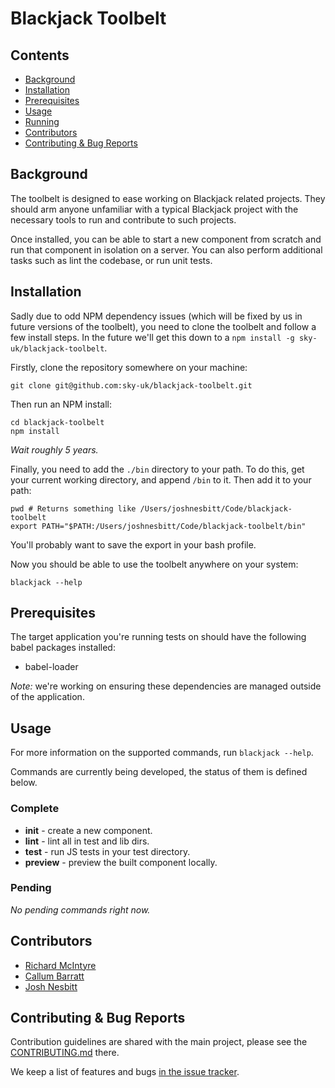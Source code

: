 # Blackjack Toolbelt


## Contents

* [Background](#background)
* [Installation](#installation)
* [Prerequisites](#prerequisites)
* [Usage](#usage)
* [Running](#running)
* [Contributors](#contributors)
* [Contributing & Bug Reports](#contributing--bug-reports)


## Background

The toolbelt is designed to ease working on Blackjack related projects. They should arm anyone unfamiliar with a typical Blackjack project with the necessary tools to run and contribute to such projects.

Once installed, you can be able to start a new component from scratch and run that component in isolation on a server. You can also perform additional tasks such as lint the codebase, or run unit tests.


## Installation

Sadly due to odd NPM dependency issues (which will be fixed by us in future versions of the toolbelt), you need to clone the toolbelt and follow a few install steps. In the future we'll get this down to a `npm install -g sky-uk/blackjack-toolbelt`.

Firstly, clone the repository somewhere on your machine:

```
git clone git@github.com:sky-uk/blackjack-toolbelt.git
```

Then run an NPM install:

```
cd blackjack-toolbelt
npm install
```

_Wait roughly 5 years._

Finally, you need to add the `./bin` directory to your path. To do this, get your current working directory, and append `/bin` to it. Then add it to your path:

```
pwd # Returns something like /Users/joshnesbitt/Code/blackjack-toolbelt
export PATH="$PATH:/Users/joshnesbitt/Code/blackjack-toolbelt/bin"
```

You'll probably want to save the export in your bash profile.

Now you should be able to use the toolbelt anywhere on your system:

```
blackjack --help
```


## Prerequisites

The target application you're running tests on should have the following babel packages installed:

* babel-loader

*Note:* we're working on ensuring these dependencies are managed outside of the application.


## Usage

For more information on the supported commands, run `blackjack --help`.

Commands are currently being developed, the status of them is defined below.


### Complete

* **init** - create a new component.
* **lint** - lint all in test and lib dirs.
* **test** - run JS tests in your test directory.
* **preview** - preview the built component locally.


### Pending

_No pending commands right now._


## Contributors

- [Richard McIntyre](https://github.com/mackstar)
- [Callum Barratt](https://github.com/cbarratt)
- [Josh Nesbitt](https://github.com/joshnesbitt)


## Contributing & Bug Reports

Contribution guidelines are shared with the main project, please see the [CONTRIBUTING.md](CONTRIBUTING.md) there.

We keep a list of features and bugs [in the issue tracker](https://github.com/sky-uk/blackjack-toolbelt/issues).
